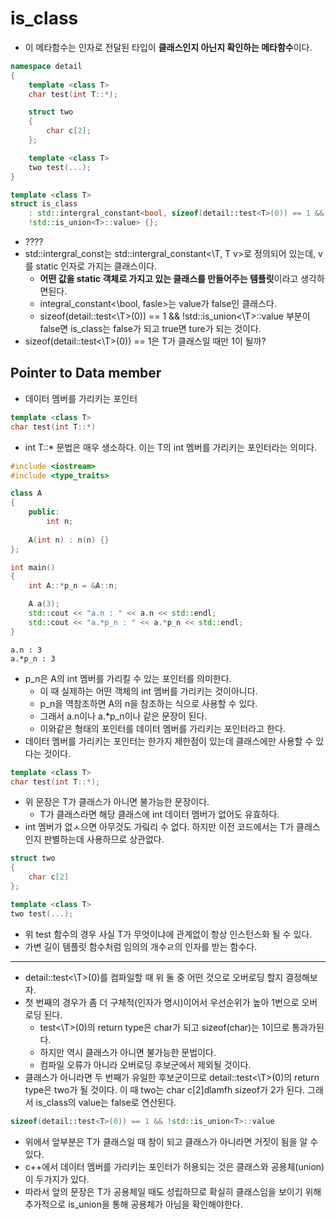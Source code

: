 # is_class
- 이 메타함수는 인자로 전달된 타입이 **클래스인지 아닌지 확인하는 메타함수**이다.

```cpp
namespace detail
{
    template <class T>
    char test(int T::*);

    struct two
    {
        char c[2];
    };

    template <class T>
    two test(...);
}

template <class T>
struct is_class
    : std::intergral_constant<bool, sizeof(detail::test<T>(0)) == 1 &&
    !std::is_union<T>::value> {};
```
- ????
- std::intergral_const는 std::intergral_constant<\T, T v>로 정의되어 있는데, v를 static 인자로 가지는 클래스이다.
  - **어떤 값을 static 객체로 가지고 있는 클래스를 만들어주는 템플릿**이라고 생각하면된다.
  - integral_constant<\bool, fasle>는 value가 false인 클래스다.
  - sizeof(detail::test<\T>(0)) == 1 && !std::is_union<\T>::value 부분이 false면 is_class는 false가 되고 true면 ture가 되는 것이다.
- sizeof(detail::test<\T>(0)) == 1은 T가 클래스일 때만 1이 될까?

## Pointer to Data member
- 데이터 멤버를 가리키는 포인터

```cpp
template <class T>
char test(int T::*)
```
- int T::* 문법은 매우 생소하다. 이는 T의 int 멤버를 가리키는 포인터라는 의미다.

```cpp
#include <iostream>
#include <type_traits>

class A
{
    public:
        int n;
    
    A(int n) : n(n) {}
};

int main()
{
    int A::*p_n = &A::n;

    A a(3);
    std::cout << "a.n : " << a.n << std::endl;
    std::cout << "a.*p_n : " << a.*p_n << std::endl;
}
```

```
a.n : 3
a.*p_n : 3
```
- p_n은 A의 int 멤버를 가리킬 수 있는 포인터를 의미한다.
  - 이 때 실제하는 어떤 객체의 int 멤버를 가리키는 것이아니다.
  - p_n을 역참조하면 A의 n을 참조하는 식으로 사용할 수 있다.
  - 그래서 a.n이나 a.*p_n이나 같은 문장이 된다.
  - 이와같은 형태의 포인터를 데이터 멤버를 가리키는 포인터라고 한다.
- 데이터 멤버를 가리키는 포인터는 한가지 제한점이 있는데 클래스에만 사용할 수 있다는 것이다.

```cpp
template <class T>
char test(int T::*);
```
- 위 문장은 T가 클래스가 아니면 불가능한 문장이다.
  - T가 클래스라면 해당 클래스에 int 데이터 멤버가 없어도 유효하다.
- int 멤버가 없ㅅ으면 아무것도 가맄리 수 없다. 하지만 이전 코드에서는 T가 클래스인지 판별하는데 사용하므로 상관없다.

```cpp
struct two
{
    char c[2]
};

template <class T>
two test(...);
```
- 위 test 함수의 경우 사실 T가 무엇이냐에 관계없이 항상 인스턴스화 될 수 있다.
- 가변 길이 템플릿 함수처럼 임의의 개수ㄹ의 인자를 받는 함수다.
---
- detail::test<\T>(0)를 컴파일할 때 위 둘 중 어떤 것으로 오버로딩 할지 결정해보자.
- 첫 번째의 경우가 좀 더 구체적(인자가 명시)이어서 우선순위가 높아 1번으로 오버로딩 된다.
  - test<\T>(0)의 return type은 char가 되고 sizeof(char)는 1이므로 통과가된다.
  - 하지만 역시 클래스가 아니면 불가능한 문법이다.
  - 컴파일 오류가 아니라 오버로딩 후보군에서 제외될 것이다.
- 클래스가 아니라면 두 번째가 유일한 후보군이므로 detail::test<\T>(0)의 return type은 two가 될 것이다. 이 때 two는 char c\[2]dlamfh sizeof가 2가 된다. 그래서 is_class의 value는 false로 연산된다.

```cpp
sizeof(detail::test<T>(0)) == 1 && !std::is_union<T>::value
```
- 위에서 앞부분은 T가 클래스일 때 참이 되고 클래스가 아니라면 거짓이 됨을 알 수 있다.
- c++에서 데이터 멤버를 가리키는 포인터가 허용되는 것은 클래스와 공용체(union)이 두가지가 있다.
- 따라서 앞의 문장은 T가 공용체일 때도 성립하므로 확실히 클래스임을 보이기 위해 추가적으로 is_union을 통해 공용체가 아님을 확인해야한다.